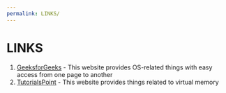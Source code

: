 ```yaml
---
permalink: LINKS/
---
```

# LINKS
1. [GeeksforGeeks](https://www.geeksforgeeks.org/operating-systems/) - This website provides OS-related things with easy access from one page to another
2. [TutorialsPoint](https://www.tutorialspoint.com/operating_system/os_virtual_memory.htm) - This website provides things related to virtual memory
